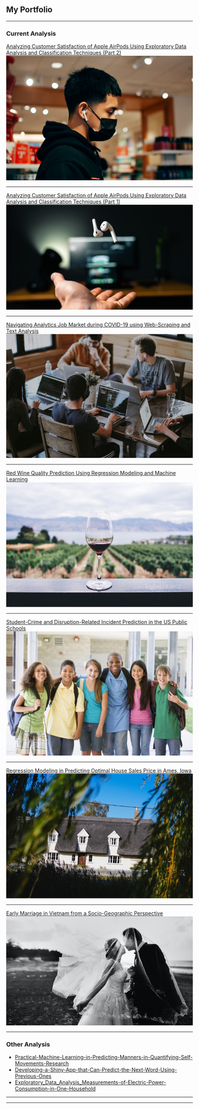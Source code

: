 ## My Portfolio

---

### Current Analysis 

[Analyzing Customer Satisfaction of Apple AirPods Using Exploratory Data Analysis and Classification Techniques (Part 2)](https://towardsdatascience.com/analyzing-customer-satisfaction-of-apple-airpods-using-exploratory-data-analysis-and-50622292e5dd)
<img src="images/photo2.jpg?raw=true"/>

---
[Analyzing Customer Satisfaction of Apple AirPods Using Exploratory Data Analysis and Classification Techniques (Part 1)](https://towardsdatascience.com/analyzing-customer-satisfaction-of-apple-airpods-using-exploratory-data-analysis-and-312f0c41418)
<img src="images/photo1.jpg?raw=true"/>

---
[Navigating Analytics Job Market during COVID-19 using Web-Scraping and Text Analysis](https://towardsdatascience.com/how-to-navigate-analytics-job-search-during-covid-19-b6d2159fac8e)
<img src="images/2.png?raw=true"/>

---
[Red Wine Quality Prediction Using Regression Modeling and Machine Learning](https://towardsdatascience.com/red-wine-quality-prediction-using-regression-modeling-and-machine-learning-7a3e2c3e1f46)
<img src="images/3.png?raw=true"/>

---
[Student-Crime and Disruption-Related Incident Prediction in the US Public Schools](https://dextertinhnguyen.medium.com/student-crime-and-disruption-related-incident-prediction-in-the-us-public-schools-64d81ed129b1)
<img src="images/4.jpg?raw=true"/>

---
[Regression Modeling in Predicting Optimal House Sales Price in Ames, Iowa](https://towardsdatascience.com/regression-modeling-in-predicting-optimal-house-sales-price-in-ames-iowa-d5e63f6d44e2)
<img src="images/5.jfif?raw=true"/>

---
[Early Marriage in Vietnam from a Socio-Geographic Perspective](https://towardsdatascience.com/early-marriage-in-vietnam-from-a-socio-geographic-perspective-a58b1f08d162)
<img src="images/5.png?raw=true"/>

---

### Other Analysis

- [Practical-Machine-Learning-in-Predicting-Manners-in-Quantifying-Self-Movements-Research](https://github.com/DexterNgn/Practical-Machine-Learning-in-Predicting-Manners-in-Quantifying-Self-Movements-Research)
- [Developing-a-Shiny-App-that-Can-Predict-the-Next-Word-Using-Previous-Ones](https://github.com/DexterNgn/Developing-a-Shiny-App-that-Can-Predict-the-Next-Word-Using-Previous-Ones)
- [Exploratory_Data_Analysis_Measurements-of-Electric-Power-Consumption-in-One-Household](https://github.com/DexterNgn/Exploratory_Data_Analysis_Measurements-of-Electric-Power-Consumption-in-One-Household)


---




---
<p style="font-size:11px">
<!-- Remove above link if you don't want to attibute -->
